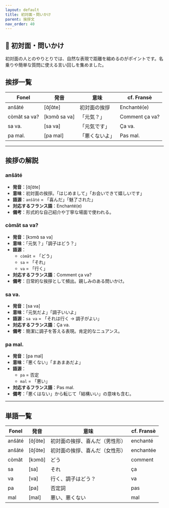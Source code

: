 ```yaml
---
layout: default
title: 初対面・問いかけ
parent: 挨拶文
nav_order: 40
---
```


## 🤝 初対面・問いかけ

初対面の人とのやりとりでは、自然な表現で距離を縮めるのがポイントです。名乗りや簡単な質問に使える言い回しを集めました。


## 挨拶一覧

| Fonel            | 発音             | 意味               | cf. Fransè           |
|------------------|------------------|--------------------|----------------------|
| anŝãté           | [ɑ̃ʃɑ̃te]        | 初対面の挨拶       | Enchanté(e)          |
| còmãt sa va?     | [kɔmɑ̃ sa va]    | 「元気？」         | Comment ça va?       |
| sa va.           | [sa va]          | 「元気です」       | Ça va.               |
| pa mal.          | [pa mal]         | 「悪くないよ」     | Pas mal.             |


---

## 挨拶の解説

### anŝãté
- **発音**：[ɑ̃ʃɑ̃te]
- **意味**：初対面の挨拶。「はじめまして」「お会いできて嬉しいです」
- **語源**：`anŝãté` = 「喜んだ」「魅了された」
- **対応するフランス語**：Enchanté(e)
- **備考**：形式的な自己紹介や丁寧な場面で使われる。

### còmãt sa va?
- **発音**：[kɔmɑ̃ sa va]
- **意味**：「元気？」「調子はどう？」
- **語源**：
  - `còmãt` = 「どう」
  - `sa` = 「それ」
  - `va` = 「行く」
- **対応するフランス語**：Comment ça va?
- **備考**：日常的な挨拶として頻出。親しみのある問いかけ。

### sa va.
- **発音**：[sa va]
- **意味**：「元気だよ」「調子いいよ」
- **語源**：`sa va` = 「それは行く → 調子がよい」
- **対応するフランス語**：Ça va.
- **備考**：簡潔に調子を答える表現。肯定的なニュアンス。

### pa mal.
- **発音**：[pa mal]
- **意味**：「悪くない」「まあまあだよ」
- **語源**：
  - `pa` = 否定
  - `mal` = 「悪い」
- **対応するフランス語**：Pas mal.
- **備考**：「悪くはない」から転じて「結構いい」の意味も含む。

---

## 単語一覧

| Fonel     | 発音      | 意味                              | cf. Fransè     |
|-----------|-----------|-----------------------------------|----------------|
| anŝãté    | [ɑ̃ʃɑ̃te] | 初対面の挨拶、喜んだ（男性形）    | enchanté       |
| anŝãté    | [ɑ̃ʃɑ̃te] | 初対面の挨拶、喜んだ（女性形）    | enchantée      |
| còmãt     | [kɔmɑ̃]   | どう                              | comment        |
| sa        | [sa]      | それ                              | ça             |
| va        | [va]      | 行く、調子はどう？                | va             |
| pa        | [pa]      | 否定詞                            | pas            |
| mal       | [mal]     | 悪い、悪くない                    | mal            |

